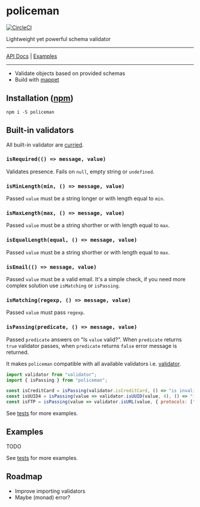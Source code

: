 # policeman

[![CircleCI](https://circleci.com/gh/MichalZalecki/policeman.svg?style=svg)](https://circleci.com/gh/MichalZalecki/policeman)

Lightweight yet powerful schema validator

***
[API Docs](https://michalzalecki.github.io/policeman) | [Examples](#examples)
***

* Validate objects based on provided schemas
* Build with [mappet](https://github.com/MichalZalecki/mappet/)

## Installation ([npm](https://www.npmjs.com/package/policeman))

```
npm i -S policeman
```

## Built-in validators

All built-in validator are [curried](https://lodash.com/docs#curry).

### `isRequired(() => message, value)`

Validates presence. Fails on `null`, empty string or `undefined`.

### `isMinLength(min, () => message, value)`

Passed `value` must be a string longer or with length equal to `min`.

### `isMaxLength(max, () => message, value)`

Passed `value` must be a string shorther or with length equal to `max`.

### `isEqualLength(equal, () => message, value)`

Passed `value` must be a string shorther or with length equal to `max`.

### `isEmail(() => message, value)`

Passed `value` must be a valid email. It's a simple check, if you need more complex solution use
`isMatching` or `isPassing`.

### `isMatching(regexp, () => message, value)`

Passed `value` must pass `regexp`.

### `isPassing(predicate, () => message, value)`

Passed `predicate` answers on "Is `value` valid?". When `predicate` returns `true` validator passes,
when `predicate` returns `false` error message is returned.

It makes `policeman` compatible with all available validators i.e. [validator](https://www.npmjs.com/package/validator).

```js
import validator from "validator";
import { isPassing } from "policeman";

const isCreditCard = isPassing(validator.isCreditCard, () => "is invalid credit card");
const isUUID4 = isPassing(value => validator.isUUID(value, 4), () => "is invalid UUID v4");
const isFTP = isPassing(value => validator.isURL(value, { protocols: ["ftp"] }, () => "is invalid FTP address");
```

See [tests](src/test/validators.test.ts) for more examples.

## Examples

TODO

See [tests](src/test/policeman.test.ts) for more examples.

## Roadmap

* Improve importing validators
* Maybe (monad) error?
